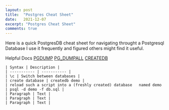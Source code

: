 ```yaml
---
layout: post
title:  "Postgres Cheat Sheet"
date:   2021-12-07
excerpt: "Postgres Cheat Sheet"
comments: true
---
```


Here is a quick PostgresDB cheat sheet for navigating throught a Postgresql Database 
I use it frequently and figured others might find it useful. 

Helpful Docs 
[PGDUMP](https://www.postgresql.org/docs/9.2/app-pgdump.html)
[PG_DUMPALL](https://www.postgresql.org/docs/9.2/app-pg-dumpall.html)
[CREATEDB](https://www.postgresql.org/docs/9.1/app-createdb.html)


	| Syntax | Description |
	| ----------- | ----------- |
	| \c | Switch between databases |
	| create database | createdb demo |
	| reload such a script into a (freshly created) database   named demo | psql -d demo -f db.sql |
	| Paragraph | Text |
	| Paragraph | Text |
	| Paragraph | Text |    
 
